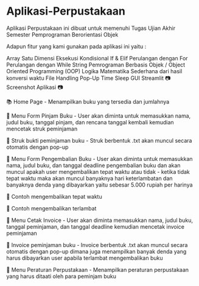 # Aplikasi-Perpustakaan
Aplikasi Perpustakaan ini dibuat untuk memenuhi Tugas Ujian Akhir Semester Pemprograman Berorientasi Objek

Adapun fitur yang kami gunakan pada aplikasi ini yaitu :

Array Satu Dimensi
Eksekusi Kondisional If & Elif
Perulangan dengan For
Perulangan dengan While
String
Pemrograman Berbasis Objek / Object Oriented Programming (OOP)
Logika Matematika Sederhana dari hasil konversi waktu
File Handling Pop-Up
Time Sleep
GUI Streamlit
📷 Screenshot Aplikasi 📷

📚 Home Page - Menampilkan buku yang tersedia dan jumlahnya

📖 Menu Form Pinjam Buku - User akan diminta untuk memasukkan nama, judul buku, tanggal pinjam, dan rencana tanggal kembali kemudian mencetak struk peminjaman

📖 Struk bukti peminjaman buku - Struk berbentuk .txt akan muncul secara otomatis dengan pop-up

📄 Menu Form Pengembalian Buku - User akan diminta untuk memasukkan nama, judul buku, dan tanggal deadline pengembalian buku dan akan muncul apakah user mengembalikan tepat waktu atau tidak - ketika tidak tepat waktu maka akan muncul banyaknya hari keterlambatan dan banyaknya denda yang dibayarkan yaitu sebesar 5.000 rupiah per harinya

📄 Contoh mengembalikan tepat waktu

📄 Contoh mengembalikan terlambat

🧾 Menu Cetak Invoice - User akan diminta memasukkan nama, judul buku, tanggal peminjaman, dan tanggal deadline kemudian mencetak invoice peminjaman

🧾 Invoice peminjaman buku - Invoice berbentuk .txt akan muncul secara otomatis dengan pop-up dimana juga menampilkan banyak denda yang harus dibayarkan user apabila terlambat mengembalikan buku

📌 Menu Peraturan Perpustakaan - Menampilkan peraturan perpustakaan yang harus ditaati oleh para peminjam buku
